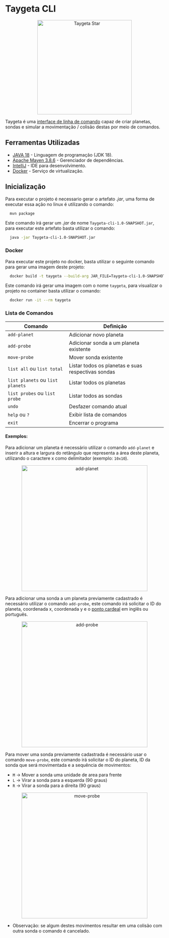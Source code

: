 # Taygeta CLI
<p align="center">
<img src="https://github.com/andersonhsporto/Taygeta-planet-probe/blob/master/img/star.jpg" width="300px" alt="Taygeta Star"/><br>
</p>

Taygeta é uma [interface de linha de comando](https://en.wikipedia.org/wiki/Command-line_interface) 
capaz de criar planetas, sondas e simular a movimentação / colisão destas por meio de comandos.




## Ferramentas Utilizadas

* [JAVA 18](https://www.java.com/pt-BR/) - Linguagem de programação (JDK 18).
* [Apache Maven 3.8.6](https://maven.apache.org/) - Gerenciador de dependências.
* [IntelliJ](https://www.jetbrains.com/idea/) - IDE para desenvolvimento.
* [Docker](https://www.docker.com/) - Serviço de virtualização.


## Inicialização

Para executar o projeto é necessario gerar o artefato *.jar*, uma forma de executar essa ação no linux é utilizando o comando:

```sh
  mvn package
```

Este comando irá gerar um *.jar* de nome `Taygeta-cli-1.0-SNAPSHOT.jar`, para executar este artefato basta utilizar o comando:

```sh
  java -jar Taygeta-cli-1.0-SNAPSHOT.jar
```

### Docker

Para executar este projeto no docker, basta utilizar o seguinte comando para gerar uma imagem deste projeto:

```sh
  docker build -t taygeta --build-arg JAR_FILE=Taygeta-cli-1.0-SNAPSHOT .
```

Este comando irá gerar uma imagem com o nome `taygeta`, para visualizar o projeto no container basta utilizar o comando:

```sh
  docker run -it --rm taygeta
```

### Lista de Comandos
Comando | Definição
---|---------
`add-planet` | Adicionar novo planeta
`add-probe` | Adicionar sonda a um planeta existente
`move-probe` | Mover sonda existente
`list all` ou `list total` | Listar todos os planetas e suas respectivas sondas
`list planets` ou `list planets` | Listar todos os planetas
`list probes` ou `list probe` | Listar todos as sondas
`undo` | Desfazer comando atual
`help` ou `?` | Exibir lista de comandos
`exit`|  Encerrar o programa

#### Exemplos:

Para adicionar um planeta é necessário utilizar o comando `add-planet` e inserir a altura e largura
do retângulo que representa a área deste planeta, utilizando o caractere x como delimitador (exemplo: `10x10`). 

<p align="center">
 <img src="https://github.com/andersonhsporto/Taygeta-planet-probe/blob/master/img/add-planet.gif" width="400px" alt="add-planet"/><br>
</p>

Para adicionar uma sonda a um planeta previamente cadastrado é necessário utilizar o comando `add-probe`, este comando irá solicitar o ID do planeta, coordenada x, coordenada y e o [ponto cardeal](https://pt.wikipedia.org/wiki/Ponto_cardeal) em inglês ou português.

<p align="center">
 <img src="https://github.com/andersonhsporto/Taygeta-planet-probe/blob/master/img/add-probe.gif" width="400px" alt="add-probe"/><br>
</p>

Para mover uma sonda previamente cadastrada é necessário usar o comando `move-probe`, este comando irá solicitar o ID do planeta, ID da sonda que será movimentada e a sequência de movimentos:

- `M` -> Mover a sonda uma unidade de area para frente
- `L` -> Virar a sonda para a esquerda (90 graus)
- `R` -> Virar a sonda para a direita (90 graus)



<p align="center">
 <img src="https://github.com/andersonhsporto/Taygeta-planet-probe/blob/master/img/move-probe.gif" width="400px" alt="move-probe"/><br>
</p>

* Observação: se algum destes movimentos resultar em uma colisão com outra sonda o comando é cancelado.


